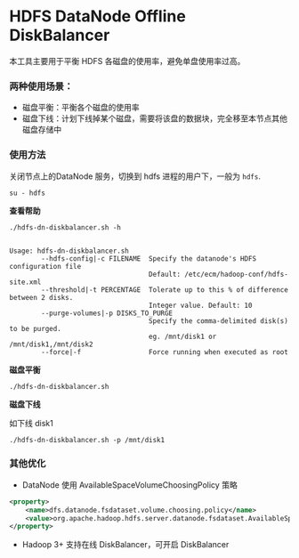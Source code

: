HDFS DataNode Offline DiskBalancer
===============



本工具主要用于平衡 HDFS 各磁盘的使用率，避免单盘使用率过高。



### 两种使用场景：

* 磁盘平衡：平衡各个磁盘的使用率
* 磁盘下线：计划下线掉某个磁盘，需要将该盘的数据块，完全移至本节点其他磁盘存储中



### 使用方法

关闭节点上的DataNode 服务，切换到 hdfs 进程的用户下，一般为 `hdfs`.

````shell
su - hdfs
````



**查看帮助**

````shell
./hdfs-dn-diskbalancer.sh -h


Usage: hdfs-dn-diskbalancer.sh
        --hdfs-config|-c FILENAME  Specify the datanode's HDFS configuration file
                                   Default: /etc/ecm/hadoop-conf/hdfs-site.xml
        --threshold|-t PERCENTAGE  Tolerate up to this % of difference between 2 disks.
                                   Integer value. Default: 10
        --purge-volumes|-p DISKS_TO_PURGE
                                   Specify the comma-delimited disk(s) to be purged.
                                   eg. /mnt/disk1 or /mnt/disk1,/mnt/disk2
        --force|-f                 Force running when executed as root

````





**磁盘平衡**

````
./hdfs-dn-diskbalancer.sh
````





**磁盘下线**

如下线 disk1

````
./hdfs-dn-diskbalancer.sh -p /mnt/disk1
````





### 其他优化



* DataNode 使用 AvailableSpaceVolumeChoosingPolicy 策略

```` xml
<property>
    <name>dfs.datanode.fsdataset.volume.choosing.policy</name>
    <value>org.apache.hadoop.hdfs.server.datanode.fsdataset.AvailableSpaceVolumeChoosingPolicy</value>
</property>
````





* Hadoop 3+ 支持在线 DiskBalancer，可开启 DiskBalancer